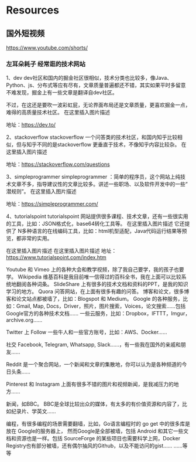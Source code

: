 # Resources 

## 国外短视频

https://www.youtube.com/shorts/



### 左耳朵耗子 经常逛的技术网站


1、dev
dev社区和国内的掘金社区很相似，技术分类也比较多，像Java、Python、js、分布式等应有尽有，文章质量普遍都还不错，其实如果平时多留意不难发现，掘金上有一些文章是翻译自dev社区。

不过，在这还是要吹一波彩虹屁，无论界面布局还是文章质量，更喜欢掘金一点，难得的高质量技术社区。 在这里插入图片描述

地址：https://dev.to/

2、stackoverflow
stackoverflow 一个问答类的技术社区，和国内知乎比较相似，但与知乎不同的是stackoverflow 更垂直于技术，不像知乎内容比较杂。 在这里插入图片描述

地址：https://stackoverflow.com/questions

3、simpleprogrammer
simpleprogrammer ：简单的程序员，这个网站上纯技术文章不多，指导建议性的文章比较多。讲述一些职场、以及软件开发中的一些“ 潜规则”。 在这里插入图片描述

地址：https://simpleprogrammer.com/

4、tutorialspoint
tutorialspoint 网站提供很多课程、技术文章，还有一些很实用的工具，比如：JSON格式化，base64转化工具等。 在这里插入图片描述 它还提供了 N多种语言的在线编码工具，比如：html机型适配，Java代码运行结果等预览，都非常的实用。

在这里插入图片描述
在这里插入图片描述
地址：https://www.tutorialspoint.com/index.htm

Youtube 和 Vimeo 上的各种大会和教学视频，除了我自己要学，我的孩子也要学。
Wikipedia 维基百科是我目前唯一信得过的百科全书，我在上面可以比较系统地翻阅各种词条。
SlideShare 上有很多的技术文档和资料的PPT，是我的知识学习的地方。
Quora 问答网站，在上面有很多有趣的问答。
博客和论文，很多博客和论文站点都被墙了，比如：Blogspot 和 Medium。
Google 的各种服务，比如：Gmail, Map, Docs，Driver，照片，图片搜索，Voices，论文搜索……包括Google官方的各种技术文档……
一些云服务，比如：Dropbox，IFTTT，Imgur，archive.org……

Twitter 上 Follow 一些牛人和一些官方账号，比如：AWS、Docker……

社交 Facebook, Telegram, Whatsapp, Slack……，有一些我在国外的亲戚和朋友……

Reddit 是一个聚合网站，一个新闻和文章的集散地，你可以认为是各种频道的今日头条……

Pinterest 和 Instagram 上面有很多不错的图片和视频新闻，是我减压力的地方……

新闻，如BBC。 BBC是全球比较出众的媒体，有太多的有价值资源和内容了，比如纪录片、学英文……

编程，有很多编程的场景需要翻墙，比如，Go语言编程时的 go get 中的很多库是放在 Google的服务器上， 然而Google是全部被墙，包括 Android 和其它一些文档和资源也是一样。包括 SourceForge 的某些项目也需要科学上网，Docker Registry也有部分被墙，还有偶尔抽风的Github，以及不能访问的gist……
……等等

 